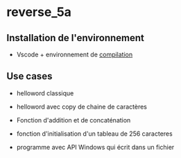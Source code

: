 # reverse_5a

## Installation de l'environnement

* Vscode + environnement de [compilation](https://code.visualstudio.com/docs/cpp/config-msvc)

## Use cases

* helloword classique

* helloword avec copy de chaine de caractères

* Fonction d'addition et de concaténation

* fonction d'initialisation d'un tableau de 256 caracteres

* programme avec API Windows qui écrit dans un fichier
